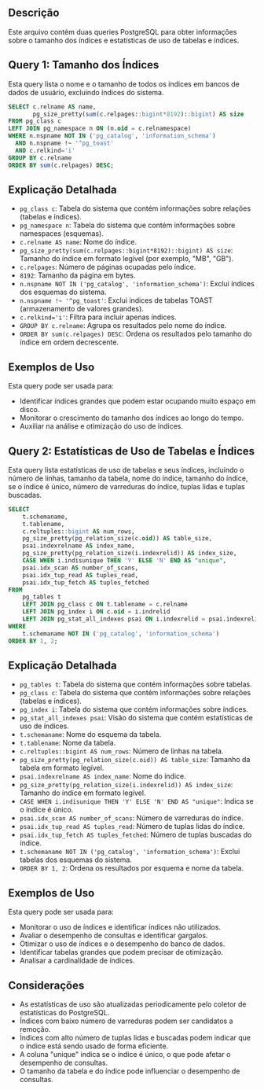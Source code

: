 ## Descrição

Este arquivo contém duas queries PostgreSQL para obter informações sobre o tamanho dos índices e estatísticas de uso de tabelas e índices.

## Query 1: Tamanho dos Índices

Esta query lista o nome e o tamanho de todos os índices em bancos de dados de usuário, excluindo índices do sistema.

```sql
SELECT c.relname AS name,
       pg_size_pretty(sum(c.relpages::bigint*8192)::bigint) AS size
FROM pg_class c
LEFT JOIN pg_namespace n ON (n.oid = c.relnamespace)
WHERE n.nspname NOT IN ('pg_catalog', 'information_schema')
  AND n.nspname !~ '^pg_toast'
  AND c.relkind='i'
GROUP BY c.relname
ORDER BY sum(c.relpages) DESC;
```

## Explicação Detalhada

* `pg_class c`: Tabela do sistema que contém informações sobre relações (tabelas e índices).
* `pg_namespace n`: Tabela do sistema que contém informações sobre namespaces (esquemas).
* `c.relname AS name`: Nome do índice.
* `pg_size_pretty(sum(c.relpages::bigint*8192)::bigint) AS size`: Tamanho do índice em formato legível (por exemplo, "MB", "GB").
* `c.relpages`: Número de páginas ocupadas pelo índice.
* `8192`: Tamanho da página em bytes.
* `n.nspname NOT IN ('pg_catalog', 'information_schema')`: Exclui índices dos esquemas do sistema.
* `n.nspname !~ '^pg_toast'`: Exclui índices de tabelas TOAST (armazenamento de valores grandes).
* `c.relkind='i'`: Filtra para incluir apenas índices.
* `GROUP BY c.relname`: Agrupa os resultados pelo nome do índice.
* `ORDER BY sum(c.relpages) DESC`: Ordena os resultados pelo tamanho do índice em ordem decrescente.

## Exemplos de Uso

Esta query pode ser usada para:

* Identificar índices grandes que podem estar ocupando muito espaço em disco.
* Monitorar o crescimento do tamanho dos índices ao longo do tempo.
* Auxiliar na análise e otimização do uso de índices.

## Query 2: Estatísticas de Uso de Tabelas e Índices

Esta query lista estatísticas de uso de tabelas e seus índices, incluindo o número de linhas, tamanho da tabela, nome do índice, tamanho do índice, se o índice é único, número de varreduras do índice, tuplas lidas e tuplas buscadas.

```sql
SELECT
    t.schemaname,
    t.tablename,
    c.reltuples::bigint AS num_rows,
    pg_size_pretty(pg_relation_size(c.oid)) AS table_size,
    psai.indexrelname AS index_name,
    pg_size_pretty(pg_relation_size(i.indexrelid)) AS index_size,
    CASE WHEN i.indisunique THEN 'Y' ELSE 'N' END AS "unique",
    psai.idx_scan AS number_of_scans,
    psai.idx_tup_read AS tuples_read,
    psai.idx_tup_fetch AS tuples_fetched
FROM
    pg_tables t
    LEFT JOIN pg_class c ON t.tablename = c.relname
    LEFT JOIN pg_index i ON c.oid = i.indrelid
    LEFT JOIN pg_stat_all_indexes psai ON i.indexrelid = psai.indexrelid
WHERE
    t.schemaname NOT IN ('pg_catalog', 'information_schema')
ORDER BY 1, 2;
```

## Explicação Detalhada

* `pg_tables t`: Tabela do sistema que contém informações sobre tabelas.
* `pg_class c`: Tabela do sistema que contém informações sobre relações (tabelas e índices).
* `pg_index i`: Tabela do sistema que contém informações sobre índices.
* `pg_stat_all_indexes psai`: Visão do sistema que contém estatísticas de uso de índices.
* `t.schemaname`: Nome do esquema da tabela.
* `t.tablename`: Nome da tabela.
* `c.reltuples::bigint AS num_rows`: Número de linhas na tabela.
* `pg_size_pretty(pg_relation_size(c.oid)) AS table_size`: Tamanho da tabela em formato legível.
* `psai.indexrelname AS index_name`: Nome do índice.
* `pg_size_pretty(pg_relation_size(i.indexrelid)) AS index_size`: Tamanho do índice em formato legível.
* `CASE WHEN i.indisunique THEN 'Y' ELSE 'N' END AS "unique"`: Indica se o índice é único.
* `psai.idx_scan AS number_of_scans`: Número de varreduras do índice.
* `psai.idx_tup_read AS tuples_read`: Número de tuplas lidas do índice.
* `psai.idx_tup_fetch AS tuples_fetched`: Número de tuplas buscadas do índice.
* `t.schemaname NOT IN ('pg_catalog', 'information_schema')`: Exclui tabelas dos esquemas do sistema.
* `ORDER BY 1, 2`: Ordena os resultados por esquema e nome da tabela.

## Exemplos de Uso

Esta query pode ser usada para:

* Monitorar o uso de índices e identificar índices não utilizados.
* Avaliar o desempenho de consultas e identificar gargalos.
* Otimizar o uso de índices e o desempenho do banco de dados.
* Identificar tabelas grandes que podem precisar de otimização.
* Analisar a cardinalidade de índices.

## Considerações

* As estatísticas de uso são atualizadas periodicamente pelo coletor de estatísticas do PostgreSQL.
* Índices com baixo número de varreduras podem ser candidatos a remoção.
* Índices com alto número de tuplas lidas e buscadas podem indicar que o índice está sendo usado de forma eficiente.
* A coluna "unique" indica se o índice é único, o que pode afetar o desempenho de consultas.
* O tamanho da tabela e do índice pode influenciar o desempenho de consultas.
